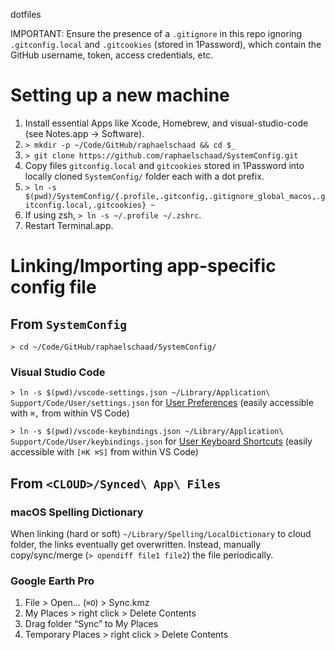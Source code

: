 dotfiles

IMPORTANT: Ensure the presence of a `.gitignore` in this repo ignoring `.gitconfig.local` and `.gitcookies` (stored in 1Password), which contain the GitHub username, token, access credentials, etc.

# Setting up a new machine
1. Install essential Apps like Xcode, Homebrew, and visual-studio-code (see Notes.app → Software).
2. `> mkdir -p ~/Code/GitHub/raphaelschaad && cd $_`
3. `> git clone https://github.com/raphaelschaad/SystemConfig.git`
4. Copy files `gitconfig.local` and `gitcookies` stored in 1Password into locally cloned `SystemConfig/` folder each with a dot prefix.
5. `> ln -s $(pwd)/SystemConfig/{.profile,.gitconfig,.gitignore_global_macos,.gitconfig.local,.gitcookies} ~`
6. If using zsh, `> ln -s ~/.profile ~/.zshrc`.
7. Restart Terminal.app.

# Linking/Importing app-specific config file
## From `SystemConfig`
`> cd ~/Code/GitHub/raphaelschaad/SystemConfig/`

### Visual Studio Code
`> ln -s $(pwd)/vscode-settings.json ~/Library/Application\ Support/Code/User/settings.json` for [User Preferences](./vscode-settings.json) (easily accessible with `⌘,` from within VS Code)

`> ln -s $(pwd)/vscode-keybindings.json ~/Library/Application\ Support/Code/User/keybindings.json` for [User Keyboard Shortcuts](./vscode-keybindings.json) (easily accessible with `[⌘K ⌘S]` from within VS Code)

## From `<CLOUD>/Synced\ App\ Files`
### macOS Spelling Dictionary
When linking (hard or soft) `~/Library/Spelling/LocalDictionary` to cloud folder, the links eventually get overwritten. Instead, manually copy/sync/merge (`> opendiff file1 file2`) the file periodically.

### Google Earth Pro
1. File > Open… (`⌘O`) > Sync.kmz
2. My Places > right click > Delete Contents
3. Drag folder “Sync” to My Places
4. Temporary Places > right click > Delete Contents
